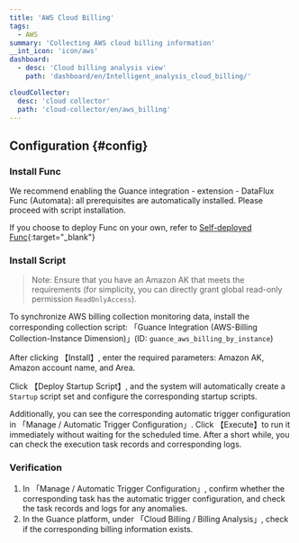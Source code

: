 ```yaml
---
title: 'AWS Cloud Billing'
tags: 
  - AWS
summary: 'Collecting AWS cloud billing information'
__int_icon: 'icon/aws'
dashboard:
  - desc: 'Cloud billing analysis view'
    path: 'dashboard/en/Intelligent_analysis_cloud_billing/'

cloudCollector:
  desc: 'cloud collector'
  path: 'cloud-collector/en/aws_billing'
---
```


## Configuration {#config}

### Install Func

We recommend enabling the Guance integration - extension - DataFlux Func (Automata): all prerequisites are automatically installed. Please proceed with script installation.

If you choose to deploy Func on your own, refer to [Self-deployed Func](https://func.guance.com/doc/script-market-guance-integration/){:target="_blank"}

### Install Script

> Note: Ensure that you have an Amazon AK that meets the requirements (for simplicity, you can directly grant global read-only permission `ReadOnlyAccess`).

To synchronize AWS billing collection monitoring data, install the corresponding collection script: 「Guance Integration (AWS-Billing Collection-Instance Dimension)」(ID: `guance_aws_billing_by_instance`)

After clicking 【Install】, enter the required parameters: Amazon AK, Amazon account name, and Area.

Click 【Deploy Startup Script】, and the system will automatically create a `Startup` script set and configure the corresponding startup scripts.

Additionally, you can see the corresponding automatic trigger configuration in 「Manage / Automatic Trigger Configuration」. Click 【Execute】to run it immediately without waiting for the scheduled time. After a short while, you can check the execution task records and corresponding logs.


### Verification

1. In 「Manage / Automatic Trigger Configuration」, confirm whether the corresponding task has the automatic trigger configuration, and check the task records and logs for any anomalies.
2. In the Guance platform, under 「Cloud Billing / Billing Analysis」, check if the corresponding billing information exists.
